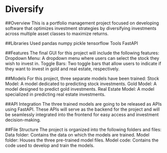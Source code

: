 # Diversify

##Overview
This is a portfolio management project focused on developing software that optimizes investment strategies by diversifying investments across multiple asset classes to maximize returns.

##Libraries Used
pandas
numpy
pickle
tensorflow
Tools
FastAPI

##Features
The final GUI for this project will include the following features:
Dropdown Menu: A dropdown menu where users can select the stock they wish to invest in.
Toggle Bars: Two toggle bars that allow users to indicate if they want to invest in gold and real estate, respectively.

##Models
For this project, three separate models have been trained:
Stock Model: A model dedicated to predicting stock investments.
Gold Model: A model designed to predict gold investments.
Real Estate Model: A model specialized in predicting real estate investments.

##API Integration
The three trained models are going to be released as APIs using FastAPI. These APIs will serve as the backend for the project and will be seamlessly integrated into the frontend for easy access and investment decision-making.

##File Structure
The project is organized into the following folders and files:
Data folder: Contains the data on which the models are trained.
Model folder: Houses the three pre-trained model files.
Model code: Contains the code used to develop and train the models.
